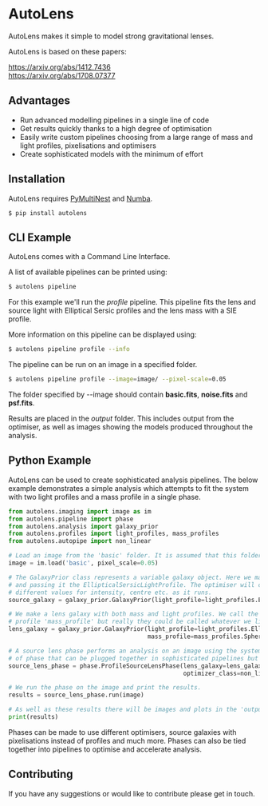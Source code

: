# AutoLens

AutoLens makes it simple to model strong gravitational lenses.

AutoLens is based on these papers:

https://arxiv.org/abs/1412.7436<br/>
https://arxiv.org/abs/1708.07377

## Advantages

- Run advanced modelling pipelines in a single line of code
- Get results quickly thanks to a high degree of optimisation
- Easily write custom pipelines choosing from a large range of mass and light profiles, pixelisations and optimisers
- Create sophisticated models with the minimum of effort

## Installation

AutoLens requires [PyMultiNest](http://johannesbuchner.github.io/pymultinest-tutorial/install.html) and [Numba](https://github.com/numba/numba).

```
$ pip install autolens
```

## CLI Example

AutoLens comes with a Command Line Interface.

A list of available pipelines can be printed using:

```bash
$ autolens pipeline
```

For this example we'll run the *profile* pipeline. This pipeline fits the lens and source light with Elliptical Sersic profiles and the lens mass with a SIE profile.</br>

More information on this pipeline can be displayed using:

```bash
$ autolens pipeline profile --info
```

The pipeline can be run on an image in a specified folder.

```bash
$ autolens pipeline profile --image=image/ --pixel-scale=0.05
```

The folder specified by --image should contain **basic.fits**, **noise.fits** and **psf.fits**.</br>

Results are placed in the *output* folder. This includes output from the optimiser, as well as images showing the models produced throughout the analysis.

## Python Example

AutoLens can be used to create sophisticated analysis pipelines. The below example demonstrates a simple analysis which attempts to fit the system with two light profiles and a mass profile in a single phase.

```python
from autolens.imaging import image as im
from autolens.pipeline import phase
from autolens.analysis import galaxy_prior
from autolens.profiles import light_profiles, mass_profiles
from autolens.autopipe import non_linear

# Load an image from the 'basic' folder. It is assumed that this folder contains image.fits, noise.fits and psf.fits.
image = im.load('basic', pixel_scale=0.05)

# The GalaxyPrior class represents a variable galaxy object. Here we make the source galaxy by creating a galaxy prior
# and passing it the EllipticalSersicLightProfile. The optimiser will create instances of this light profile with
# different values for intensity, centre etc. as it runs.
source_galaxy = galaxy_prior.GalaxyPrior(light_profile=light_profiles.EllipticalSersicLightProfile)

# We make a lens galaxy with both mass and light profiles. We call the light profile 'light_profile' and the mass
# profile 'mass_profile' but really they could be called whatever we like.
lens_galaxy = galaxy_prior.GalaxyPrior(light_profile=light_profiles.EllipticalSersicLightProfile,
                                       mass_profile=mass_profiles.SphericalIsothermal)

# A source lens phase performs an analysis on an image using the system we've set up. There are lots of different kinds
# of phase that can be plugged together in sophisticated pipelines but for now we'll run a single phase.
source_lens_phase = phase.ProfileSourceLensPhase(lens_galaxy=lens_galaxy, source_galaxy=source_galaxy,
                                                 optimizer_class=non_linear.MultiNest)

# We run the phase on the image and print the results.
results = source_lens_phase.run(image)

# As well as these results there will be images and plots in the 'output' folder.
print(results)
```

Phases can be made to use different optimisers, source galaxies with pixelisations instead of profiles and much more. Phases can also be tied together into pipelines to optimise and accelerate analysis.


## Contributing

If you have any suggestions or would like to contribute please get in touch.
